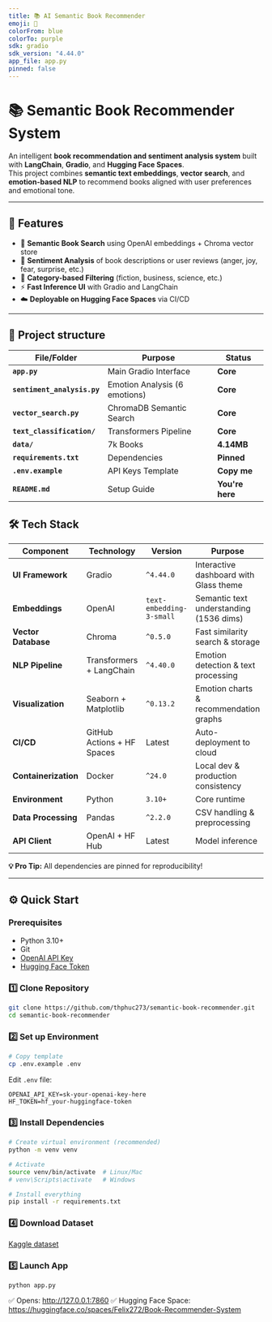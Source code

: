 ```yaml
---
title: 📚 AI Semantic Book Recommender
emoji: 📖
colorFrom: blue
colorTo: purple
sdk: gradio
sdk_version: "4.44.0"
app_file: app.py
pinned: false
---
```


# 📚 Semantic Book Recommender System

An intelligent **book recommendation and sentiment analysis system** built with **LangChain**, **Gradio**, and **Hugging Face Spaces**.  
This project combines **semantic text embeddings**, **vector search**, and **emotion-based NLP** to recommend books aligned with user preferences and emotional tone.

---

## 🚀 Features

- 🧠 **Semantic Book Search** using OpenAI embeddings + Chroma vector store  
- 💬 **Sentiment Analysis** of book descriptions or user reviews (anger, joy, fear, surprise, etc.)  
- 📖 **Category-based Filtering** (fiction, business, science, etc.)  
- ⚡ **Fast Inference UI** with Gradio and LangChain  
- ☁️ **Deployable on Hugging Face Spaces** via CI/CD  

---

## 🧩 Project structure

| File/Folder | Purpose | Status |
|-------------|---------|--------|
| **`app.py`** | Main Gradio Interface | **Core** |
| **`sentiment_analysis.py`** | Emotion Analysis (6 emotions) | **Core** |
| **`vector_search.py`** | ChromaDB Semantic Search | **Core** |
| **`text_classification/`** | Transformers Pipeline | **Core** |
| **`data/`** | 7k Books | **4.14MB** |
| **`requirements.txt`** | Dependencies | **Pinned** |
| **`.env.example`** | API Keys Template | **Copy me** |
| **`README.md`** | Setup Guide | **You're here** |

## 🛠️ Tech Stack

| Component | Technology | Version | Purpose |
|-----------|------------|---------|---------|
| **UI Framework** | Gradio | `^4.44.0` | Interactive dashboard with Glass theme |
| **Embeddings** | OpenAI | `text-embedding-3-small` | Semantic text understanding (1536 dims) |
| **Vector Database** | Chroma | `^0.5.0` | Fast similarity search & storage |
| **NLP Pipeline** | Transformers + LangChain | `^4.40.0` | Emotion detection & text processing |
| **Visualization** | Seaborn + Matplotlib | `^0.13.2` | Emotion charts & recommendation graphs |
| **CI/CD** | GitHub Actions + HF Spaces | Latest | Auto-deployment to cloud |
| **Containerization** | Docker | `^24.0` | Local dev & production consistency |
| **Environment** | Python | `3.10+` | Core runtime |
| **Data Processing** | Pandas | `^2.2.0` | CSV handling & preprocessing |
| **API Client** | OpenAI + HF Hub | Latest | Model inference |

**💡 Pro Tip:** All dependencies are pinned for reproducibility!

---

## ⚙️ Quick Start

### Prerequisites
- Python 3.10+
- Git
- [OpenAI API Key](https://platform.openai.com/account/api-keys)
- [Hugging Face Token](https://huggingface.co/settings/tokens)

### 1️⃣ Clone Repository
```bash
git clone https://github.com/thphuc273/semantic-book-recommender.git
cd semantic-book-recommender
```

### 2️⃣ Set up Environment
```bash
# Copy template
cp .env.example .env
```

Edit `.env` file:
```
OPENAI_API_KEY=sk-your-openai-key-here
HF_TOKEN=hf_your-huggingface-token
```

### 3️⃣ Install Dependencies
```bash
# Create virtual environment (recommended)
python -m venv venv

# Activate
source venv/bin/activate  # Linux/Mac
# venv\Scripts\activate   # Windows

# Install everything
pip install -r requirements.txt
```
### 4️⃣ Download Dataset

[Kaggle dataset](https://www.kaggle.com/datasets/dylanjcastillo/7k-books-with-metadata)

### 5️⃣ Launch App
```
python app.py
```

✅ Opens: http://127.0.0.1:7860
✅ Hugging Face Space: https://huggingface.co/spaces/Felix272/Book-Recommender-System